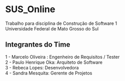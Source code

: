 # SUS_Online
Trabalho para disciplina de Construção de Software 1</br>
Universidade Federal de Mato Grosso do Sul</br>

## Integrantes do Time
1 - Marcelo Oliveira : Engenheiro de Requisitos / Tester</br>
2 - Paulo Henrique Oka: Arquiteto de Software</br>
3 - Rebeca Lopes: Desenvolvedora</br>
4 - Sandra Mesquita: Gerente de Projetos</br>
